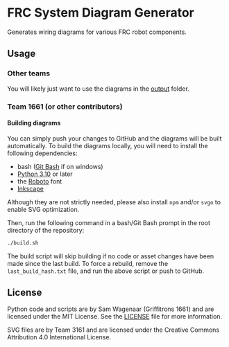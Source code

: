 # FRC System Diagram Generator
Generates wiring diagrams for various FRC robot components.


## Usage
### Other teams
You will likely just want to use the diagrams in the [output](output) folder.

### Team 1661 (or other contributors)
#### Building diagrams
You can simply push your changes to GitHub and the diagrams will be built automatically.
To build the diagrams locally, you will need to install the following dependencies:
- bash ([Git Bash](https://git-scm.com/downloads/win) if on windows)
- [Python 3.10](https://www.python.org/) or later
- the [Roboto](https://fonts.google.com/specimen/Roboto) font
- [Inkscape](https://inkscape.org/)

Although they are not strictly needed, please also install `npm` and/or `svgo`
to enable SVG optimization.

Then, run the following command in a bash/Git Bash prompt in the root directory of the repository:
```bash
./build.sh
```

The build script will skip building if no code or asset changes have been made since the last build.
To force a rebuild, remove the `last_build_hash.txt` file, and run the above script or push to GitHub.


## License
Python code and scripts are by Sam Wagenaar (Griffitrons 1661) and are licensed under the MIT License.
See the [LICENSE](LICENSE.txt) file for more information.

SVG files are by Team 3161 and are licensed under the Creative Commons Attribution 4.0 International License.